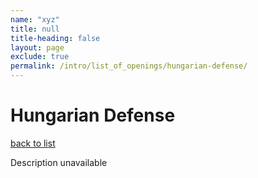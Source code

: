 ```yaml
---
name: "xyz"
title: null
title-heading: false
layout: page
exclude: true
permalink: /intro/list_of_openings/hungarian-defense/
---
```


# Hungarian Defense

[back to list](../../list_of_openings)

Description unavailable